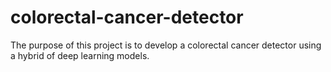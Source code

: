 # colorectal-cancer-detector
The purpose of this project is to develop a colorectal cancer detector using a hybrid of deep learning models.
